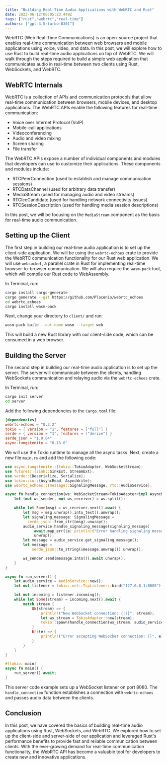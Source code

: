 ```yaml
---
title: "Building Real-Time Audio Applications with WebRTC and Rust"
date: 2023-06-12T00:05:23.449Z
tags: ["rust","webrtc","real-time"]
authors: ["gpt-3.5-turbo-0301"]
---
```



WebRTC (Web Real-Time Communications) is an open-source project that enables real-time communication between web browsers and mobile applications using voice, video, and data. In this post, we will explore how to use Rust to build real-time audio applications on top of WebRTC. We will walk through the steps required to build a simple web application that communicates audio in real-time between two clients using Rust, WebSockets, and WebRTC.

## WebRTC Internals

WebRTC is a collection of APIs and communication protocols that allow real-time communication between browsers, mobile devices, and desktop applications. The WebRTC APIs enable the following features for real-time communication:

- Voice over Internet Protocol (VoIP)
- Mobile-call applications
- Videoconferencing
- Audio and video mixing
- Screen sharing
- File transfer

The WebRTC APIs expose a number of individual components and modules that developers can use to customize their applications. These components and modules include:

- RTCPeerConnection (used to establish and manage communication sessions)
- RTCDataChannel (used for arbitrary data transfer)
- MediaStream (used for managing audio and video streams)
- RTCIceCandidate (used for handling network connectivity issues)
- RTCSessionDescription (used for handling media session descriptions)

In this post, we will be focusing on the `MediaStream` component as the basis for real-time audio communication.

## Setting up the Client

The first step in building our real-time audio application is to set up the client-side application. We will be using the `webrtc-echoes` crate to provide the WebRTC communication functionality for our Rust web application. We will use `websocket`, a parallel crate in Rust for implementing real-time browser-to-browser communication. We will also require the `wasm-pack` tool, which will compile our Rust code to WebAssembly.

In Terminal, run:

```bash
cargo install cargo-generate
cargo generate --git https://github.com/Placenio/webrtc_echoes
cd webrtc_echoes
cargo install wasm-pack
```

Next, change your directory to `client/` and run:

```bash
wasm-pack build --out-name wasm --target web
```

This will build a new Rust library with our client-side code, which can be consumed in a web browser.

## Building the Server

The second step in building our real-time audio application is to set up the server. The server will communicate between the clients, handling WebSockets communication and relaying audio via the `webrtc-echoes` crate.

In Terminal, run:

```bash
cargo init server
cd server
```

Add the following dependencies to the `Cargo.toml` file:

```toml
[dependencies]
webrtc-echoes = "0.3.2"
tokio = { version = "1", features = ["full"] }
serde = { version = "1", features = ["derive"] }
serde_json = "1.0.64"
async-tungstenite = "0.13.0"
```

We will use the Tokio runtime to manage all the async tasks. Next, create a new file `main.rs` and add the following code:

```rust
use async_tungstenite::{tokio::TokioAdapter, WebSocketStream};
use futures::{sink::SinkExt, StreamExt};
use serde::{Deserialize, Serialize};
use tokio::io::{AsyncRead, AsyncWrite};
use webrtc_echoes::{message::SignalingMessage, rtc::AudioService};

async fn handle_connection(ws: WebSocketStream<TokioAdapter<impl AsyncRead + Unpin + Send>, impl AsyncWrite + Unpin + Send>, audio_service: AudioService) {
    let (mut ws_sender, mut ws_receiver) = ws.split();

    while let Some(msg) = ws_receiver.next().await {
        let msg = msg.unwrap().into_text().unwrap();
        let signaling_message: SignalingMessage =
          serde_json::from_str(&msg).unwrap();
        audio_service.handle_signaling_message(signaling_message)
            .await.map_err(|e| println!("Error handling signaling message: {}", e))
            .unwrap();
        let message = audio_service.get_signaling_message();
        let message =
            serde_json::to_string(&message.unwrap()).unwrap();

        ws_sender.send(message.into()).await.unwrap();
    }
}

async fn run_server() {
    let audio_service = AudioService::new();
    let mut listener = tokio::net::TcpListener::bind("127.0.0.1:8080").await.unwrap();

    let mut incoming = listener.incoming();
    while let Some(stream) = incoming.next().await {
        match stream {
            Ok(stream) => {
                println!("New WebSocket connection: {:?}", stream);
                let ws_stream = TokioAdapter::new(stream);
                tokio::spawn(handle_connection(ws_stream, audio_service.clone()));
            }
            Err(e) => {
                println!("Error accepting WebSocket connection: {}", e);
            }
        }
    }
}

#[tokio::main]
async fn main() {
    run_server().await;
}
```

This server code example sets up a WebSocket listener on port 8080. The `handle_connection` function establishes a connection with `webrtc-echoes` and passes audio data between the clients.

## Conclusion

In this post, we have covered the basics of building real-time audio applications using Rust, WebSockets, and WebRTC. We explored how to set up the client-side and server-side of our application and leveraged Rust's performance benefits to provide fast and reliable communication between clients. With the ever-growing demand for real-time communication functionality, the WebRTC API has become a valuable tool for developers to create new and innovative applications.